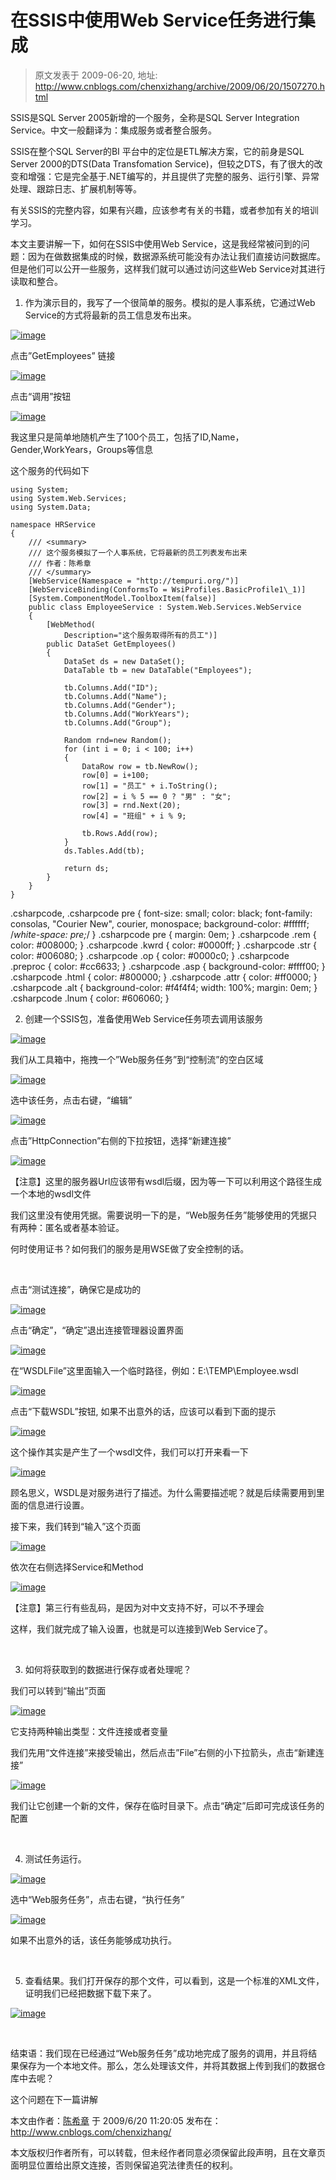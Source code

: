 # 在SSIS中使用Web Service任务进行集成 
> 原文发表于 2009-06-20, 地址: http://www.cnblogs.com/chenxizhang/archive/2009/06/20/1507270.html 


SSIS是SQL Server 2005新增的一个服务，全称是SQL Server Integration Service。中文一般翻译为：集成服务或者整合服务。

 SSIS在整个SQL Server的BI 平台中的定位是ETL解决方案，它的前身是SQL Server 2000的DTS(Data Transfomation Service)，但较之DTS，有了很大的改变和增强：它是完全基于.NET编写的，并且提供了完整的服务、运行引擎、异常处理、跟踪日志、扩展机制等等。

 有关SSIS的完整内容，如果有兴趣，应该参考有关的书籍，或者参加有关的培训学习。

 本文主要讲解一下，如何在SSIS中使用Web Service，这是我经常被问到的问题：因为在做数据集成的时候，数据源系统可能没有办法让我们直接访问数据库。但是他们可以公开一些服务，这样我们就可以通过访问这些Web Service对其进行读取和整合。

 1. 作为演示目的，我写了一个很简单的服务。模拟的是人事系统，它通过Web Service的方式将最新的员工信息发布出来。

 [![image](./images/1507270-image_thumb.png "image")](http://images.cnblogs.com/cnblogs_com/chenxizhang/WindowsLiveWriter/SSISWebService_9C0A/image_2.png) 

 点击”GetEmployees” 链接

 [![image](./images/1507270-image_thumb_1.png "image")](http://images.cnblogs.com/cnblogs_com/chenxizhang/WindowsLiveWriter/SSISWebService_9C0A/image_4.png) 

 点击“调用”按钮

 [![image](./images/1507270-image_thumb_2.png "image")](http://images.cnblogs.com/cnblogs_com/chenxizhang/WindowsLiveWriter/SSISWebService_9C0A/image_6.png) 

 我这里只是简单地随机产生了100个员工，包括了ID,Name，Gender,WorkYears，Groups等信息

 这个服务的代码如下


```
using System;
using System.Web.Services;
using System.Data;

namespace HRService
{
    /// <summary>
    /// 这个服务模拟了一个人事系统，它将最新的员工列表发布出来
    /// 作者：陈希章
    /// </summary>
    [WebService(Namespace = "http://tempuri.org/")]
    [WebServiceBinding(ConformsTo = WsiProfiles.BasicProfile1\_1)]
    [System.ComponentModel.ToolboxItem(false)]
    public class EmployeeService : System.Web.Services.WebService
    {
        [WebMethod(
            Description="这个服务取得所有的员工")]
        public DataSet GetEmployees()
        {
            DataSet ds = new DataSet();
            DataTable tb = new DataTable("Employees");

            tb.Columns.Add("ID");
            tb.Columns.Add("Name");
            tb.Columns.Add("Gender");
            tb.Columns.Add("WorkYears");
            tb.Columns.Add("Group");

            Random rnd=new Random();
            for (int i = 0; i < 100; i++)
            {
                DataRow row = tb.NewRow();
                row[0] = i+100;
                row[1] = "员工" + i.ToString();
                row[2] = i % 5 == 0 ? "男" : "女";
                row[3] = rnd.Next(20);
                row[4] = "班组" + i % 9;

                tb.Rows.Add(row);
            }
            ds.Tables.Add(tb);

            return ds;
        }
    }
}

```


.csharpcode, .csharpcode pre
{
 font-size: small;
 color: black;
 font-family: consolas, "Courier New", courier, monospace;
 background-color: #ffffff;
 /*white-space: pre;*/
}
.csharpcode pre { margin: 0em; }
.csharpcode .rem { color: #008000; }
.csharpcode .kwrd { color: #0000ff; }
.csharpcode .str { color: #006080; }
.csharpcode .op { color: #0000c0; }
.csharpcode .preproc { color: #cc6633; }
.csharpcode .asp { background-color: #ffff00; }
.csharpcode .html { color: #800000; }
.csharpcode .attr { color: #ff0000; }
.csharpcode .alt 
{
 background-color: #f4f4f4;
 width: 100%;
 margin: 0em;
}
.csharpcode .lnum { color: #606060; }




2. 创建一个SSIS包，准备使用Web Service任务项去调用该服务


[![image](./images/1507270-image_thumb_3.png "image")](http://images.cnblogs.com/cnblogs_com/chenxizhang/WindowsLiveWriter/SSISWebService_9C0A/image_8.png) 


我们从工具箱中，拖拽一个”Web服务任务”到“控制流”的空白区域


[![image](./images/1507270-image_thumb_4.png "image")](http://images.cnblogs.com/cnblogs_com/chenxizhang/WindowsLiveWriter/SSISWebService_9C0A/image_10.png) 


选中该任务，点击右键，“编辑”


[![image](./images/1507270-image_thumb_5.png "image")](http://images.cnblogs.com/cnblogs_com/chenxizhang/WindowsLiveWriter/SSISWebService_9C0A/image_12.png) 


点击”HttpConnection”右侧的下拉按钮，选择“新建连接”


[![image](./images/1507270-image_thumb_6.png "image")](http://images.cnblogs.com/cnblogs_com/chenxizhang/WindowsLiveWriter/SSISWebService_9C0A/image_14.png)   



【注意】这里的服务器Url应该带有wsdl后缀，因为等一下可以利用这个路径生成一个本地的wsdl文件


我们这里没有使用凭据。需要说明一下的是，“Web服务任务”能够使用的凭据只有两种：匿名或者基本验证。


何时使用证书？如何我们的服务是用WSE做了安全控制的话。


 


点击“测试连接”，确保它是成功的


[![image](./images/1507270-image_thumb_7.png "image")](http://images.cnblogs.com/cnblogs_com/chenxizhang/WindowsLiveWriter/SSISWebService_9C0A/image_16.png) 


点击“确定”，“确定”退出连接管理器设置界面


[![image](./images/1507270-image_thumb_8.png "image")](http://images.cnblogs.com/cnblogs_com/chenxizhang/WindowsLiveWriter/SSISWebService_9C0A/image_18.png) 


在“WSDLFile”这里面输入一个临时路径，例如：E:\TEMP\Employee.wsdl


[![image](./images/1507270-image_thumb_9.png "image")](http://images.cnblogs.com/cnblogs_com/chenxizhang/WindowsLiveWriter/SSISWebService_9C0A/image_20.png) 


点击“下载WSDL”按钮, 如果不出意外的话，应该可以看到下面的提示


[![image](./images/1507270-image_thumb_10.png "image")](http://images.cnblogs.com/cnblogs_com/chenxizhang/WindowsLiveWriter/SSISWebService_9C0A/image_22.png) 


这个操作其实是产生了一个wsdl文件，我们可以打开来看一下


[![image](./images/1507270-image_thumb_11.png "image")](http://images.cnblogs.com/cnblogs_com/chenxizhang/WindowsLiveWriter/SSISWebService_9C0A/image_24.png) 


顾名思义，WSDL是对服务进行了描述。为什么需要描述呢？就是后续需要用到里面的信息进行设置。


接下来，我们转到“输入”这个页面


[![image](./images/1507270-image_thumb_12.png "image")](http://images.cnblogs.com/cnblogs_com/chenxizhang/WindowsLiveWriter/SSISWebService_9C0A/image_26.png) 


依次在右侧选择Service和Method


[![image](./images/1507270-image_thumb_13.png "image")](http://images.cnblogs.com/cnblogs_com/chenxizhang/WindowsLiveWriter/SSISWebService_9C0A/image_28.png) 


【注意】第三行有些乱码，是因为对中文支持不好，可以不予理会


这样，我们就完成了输入设置，也就是可以连接到Web Service了。


 


3. 如何将获取到的数据进行保存或者处理呢？


我们可以转到“输出”页面


[![image](./images/1507270-image_thumb_14.png "image")](http://images.cnblogs.com/cnblogs_com/chenxizhang/WindowsLiveWriter/SSISWebService_9C0A/image_30.png) 


它支持两种输出类型：文件连接或者变量


我们先用“文件连接”来接受输出，然后点击”File”右侧的小下拉箭头，点击“新建连接”


[![image](./images/1507270-image_thumb_15.png "image")](http://images.cnblogs.com/cnblogs_com/chenxizhang/WindowsLiveWriter/SSISWebService_9C0A/image_32.png) 


我们让它创建一个新的文件，保存在临时目录下。点击“确定”后即可完成该任务的配置


 


4. 测试任务运行。


[![image](./images/1507270-image_thumb_16.png "image")](http://images.cnblogs.com/cnblogs_com/chenxizhang/WindowsLiveWriter/SSISWebService_9C0A/image_34.png) 


选中“Web服务任务”，点击右键，“执行任务”


[![image](./images/1507270-image_thumb_17.png "image")](http://images.cnblogs.com/cnblogs_com/chenxizhang/WindowsLiveWriter/SSISWebService_9C0A/image_36.png) 


如果不出意外的话，该任务能够成功执行。


 


5. 查看结果。我们打开保存的那个文件，可以看到，这是一个标准的XML文件，证明我们已经把数据下载下来了。


[![image](./images/1507270-image_thumb_18.png "image")](http://images.cnblogs.com/cnblogs_com/chenxizhang/WindowsLiveWriter/SSISWebService_9C0A/image_38.png) 


 




















结束语：我们现在已经通过“Web服务任务”成功地完成了服务的调用，并且将结果保存为一个本地文件。那么，怎么处理该文件，并将其数据上传到我们的数据仓库中去呢？


这个问题在下一篇讲解


本文由作者：[陈希章](http://www.xizhang.com) 于 2009/6/20 11:20:05 
发布在：<http://www.cnblogs.com/chenxizhang/>  

本文版权归作者所有，可以转载，但未经作者同意必须保留此段声明，且在文章页面明显位置给出原文连接，否则保留追究法律责任的权利。   
